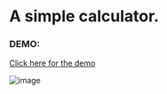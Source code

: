 # A simple calculator.
### DEMO: 
[Click here for the demo](https://guit-ari.github.io/Simple-calculator/)

![image](https://user-images.githubusercontent.com/113235547/219136921-ca06e641-35a6-400b-ade1-ec06f95731d9.png)
